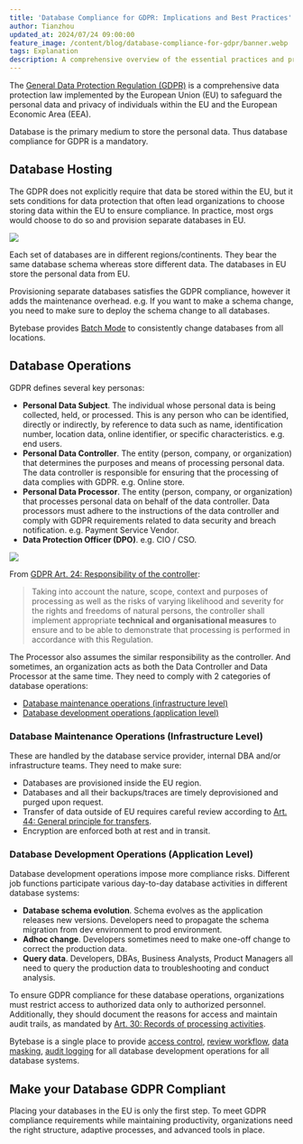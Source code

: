```yaml
---
title: 'Database Compliance for GDPR: Implications and Best Practices'
author: Tianzhou
updated_at: 2024/07/24 09:00:00
feature_image: /content/blog/database-compliance-for-gdpr/banner.webp
tags: Explanation
description: A comprehensive overview of the essential practices and principles necessary for achieving GDPR compliance within database operations
---
```


The [General Data Protection Regulation (GDPR)](https://gdpr-info.eu/) is a comprehensive data protection law implemented by the European Union (EU) to safeguard the personal data and privacy of individuals within the EU and the European Economic Area (EEA).

Database is the primary medium to store the personal data. Thus database compliance for GDPR is a mandatory.

## Database Hosting

The GDPR does not explicitly require that data be stored within the EU, but it sets conditions for data protection that often lead organizations to choose storing data within the EU to ensure compliance. In practice, most orgs would choose to do so and provision separate databases in EU.

![](/content/blog/database-compliance-for-gdpr/multi-region-databases.webp)

Each set of databases are in different regions/continents. They bear the same database schema whereas store different data. The
databases in EU store the personal data from EU.

Provisioning separate databases satisfies the GDPR compliance, however it adds the maintenance overhead. e.g. If you want to make a schema change, you need to make sure to deploy the schema change to all databases.

<HintBlock type="info">

Bytebase provides [Batch Mode](/docs/change-database/batch-change/) to consistently change databases from all locations.

</HintBlock>

## Database Operations

GDPR defines several key personas:

- **Personal Data Subject**. The individual whose personal data is being collected, held, or processed. This is any person who can be identified, directly or indirectly, by reference to data such as name, identification number, location data, online identifier, or specific characteristics. e.g. end users.
- **Personal Data Controller**. The entity (person, company, or organization) that determines the purposes and means of processing personal data. The data controller is responsible for ensuring that the processing of data complies with GDPR. e.g. Online store.
- **Personal Data Processor**. The entity (person, company, or organization) that processes personal data on behalf of the data controller. Data processors must adhere to the instructions of the data controller and comply with GDPR requirements related to data security and breach notification. e.g. Payment Service Vendor.
- **Data Protection Officer (DPO)**. e.g. CIO / CSO.

![](/content/blog/database-compliance-for-gdpr/gdpr-persona.webp)

From [GDPR Art. 24: Responsibility of the controller](https://gdpr-info.eu/art-24-gdpr/):

> Taking into account the nature, scope, context and purposes of processing as well as the risks of varying likelihood and severity for the rights and freedoms of natural persons, the controller shall implement appropriate **technical and organisational measures** to ensure and to be able to demonstrate that processing is performed in accordance with this Regulation.

The Processor also assumes the similar responsibility as the controller. And sometimes, an organization acts as both the Data Controller and Data Processor at the same time. They need to comply with 2 categories of database operations:

- [Database maintenance operations (infrastructure level)](#infrastructure-level-database-maintenance-operations)
- [Database development operations (application level)](#application-level-database-development-operations)

### Database Maintenance Operations (Infrastructure Level)

These are handled by the database service provider, internal DBA and/or infrastructure teams. They need to make sure:

- Databases are provisioned inside the EU region.
- Databases and all their backups/traces are timely deprovisioned and purged upon request.
- Transfer of data outside of EU requires careful review according to [Art. 44: General principle for transfers](https://gdpr-info.eu/art-44-gdpr/).
- Encryption are enforced both at rest and in transit.

### Database Development Operations (Application Level)

Database development operations impose more compliance risks. Different job functions participate various
day-to-day database activities in different database systems:

- **Database schema evolution**. Schema evolves as the application releases new versions. Developers need to
  propagate the schema migration from dev environment to prod environment.
- **Adhoc change**. Developers sometimes need to make one-off change to correct the production data.
- **Query data**. Developers, DBAs, Business Analysts, Product Managers all need to query the production data to troubleshooting and conduct analysis.

To ensure GDPR compliance for these database operations, organizations must restrict access to authorized data only to authorized personnel. Additionally, they should document the reasons for access and maintain audit trails, as mandated by [Art. 30: Records of processing activities](https://gdpr-info.eu/art-30-gdpr/).

<HintBlock type="info">

Bytebase is a single place to provide [access control](/docs/security/database-permission/overview/), [review workflow](/docs/change-database/change-workflow/), [data masking](/docs/security/data-masking/overview/), [audit logging](/docs/security/audit-log/) for all database development operations for all database systems.

</HintBlock>

## Make your Database GDPR Compliant

Placing your databases in the EU is only the first step. To meet GDPR compliance requirements while maintaining productivity, organizations need the right structure, adaptive processes, and advanced tools in place.
